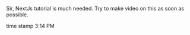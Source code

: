 Sir, NextJs tutorial is much needed. Try to make video on this as soon as possible.

time stamp 3:14 PM
